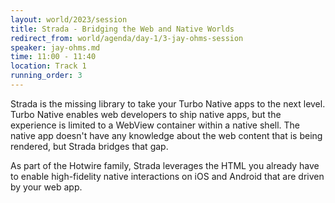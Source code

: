 ```yaml
---
layout: world/2023/session
title: Strada - Bridging the Web and Native Worlds
redirect_from: world/agenda/day-1/3-jay-ohms-session
speaker: jay-ohms.md
time: 11:00 - 11:40
location: Track 1
running_order: 3
---
```


Strada is the missing library to take your Turbo Native apps to the next level. Turbo Native enables web developers to ship native apps, but the experience is limited to a WebView container within a native shell. The native app doesn't have any knowledge about the web content that is being rendered, but Strada bridges that gap.

As part of the Hotwire family, Strada leverages the HTML you already have to enable high-fidelity native interactions on iOS and Android that are driven by your web app.
